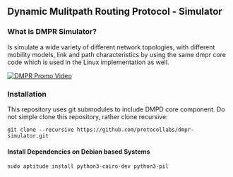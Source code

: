 ## Dynamic Mulitpath Routing Protocol - Simulator

### What is DMPR Simulator?

Is simulate a wide variety of different network topologies, with different mobility models, link and path characteristics by using the same dmpr core code which is used in the Linux implementation as well.

[![DMPR Promo Video](http://img.youtube.com/vi/PypxZ2UQi3E/maxresdefault.jpg)](https://www.youtube.com/watch?v=PypxZ2UQi3E)

### Installation

This repository uses git submodules to include DMPD core component. Do not
simple clone this repository, rather clone recursive:

```
git clone --recursive https://github.com/protocollabs/dmpr-simulator.git
```

#### Install Dependencies on Debian based Systems

```
sudo aptitude install python3-cairo-dev python3-pil
```



